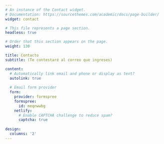 ```yaml
---
# An instance of the Contact widget.
# Documentation: https://sourcethemes.com/academic/docs/page-builder/
widget: contact

# This file represents a page section.
headless: true

# Order that this section appears on the page.
weight: 130

title: Contacto
subtitle: (Te contestaré al correo que ingreses)

content:
  # Automatically link email and phone or display as text?
  autolink: true
  
  # Email form provider
  form:
    provider: formspree
    formspree:
      id: meqnwwbg
    netlify:
      # Enable CAPTCHA challenge to reduce spam?
      captcha: true
  
design:
  columns: '2'
---
```

